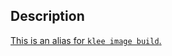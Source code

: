 ## Description
[This is an alias for `klee image build`.](/engine/reference/commandline/image_build/)

